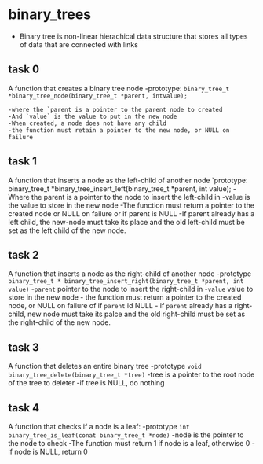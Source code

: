 # binary_trees

- Binary tree is non-linear hierachical data structure that stores all types of data that are connected with links


## task 0
A function that creates a binary tree node
    -prototype: `binary_tree_t *binary_tree_node(binary_tree_t *parent, intvalue);`

    -where the `parent is a pointer to the parent node to created
    -And `value` is the value to put in the new node
    -When created, a node does not have any child
    -the function must retain a pointer to the new node, or NULL on failure

## task 1
A function that inserts a node as the left-child of another node
    `prototype: binary_tree_t *binary_tree_insert_left(binary_tree_t *parent, int value);
    -Where the parent is a pointer to the  node to insert the left-child in
    -value is the value to store in the new node
    -The function must return a pointer to the created node or NULL on failure or if parent is NULL
    -If parent already has a left child, the new-node must take its place and the old left-child must be set as the left child of the new node.


## task 2
A function that inserts a node as the right-child of another node
    -prototype `binary_tree_t * binary_tree_insert_right(binary_tree_t *parent, int value)`
    -`parent`  pointer to the node to insert the right-child in
    -`value` value to store in the new node
    - the function must return a pointer to the created node, or NULL on failure of if `parent` id NULL
    - if `parent` already has a right-child, new node must take its palce and the old right-child must be set as the right-child of the new node.

## task 3
A function that deletes an entire binary tree
    -prototype `void binary_tree_delete(binary_tree_t *tree)`
    -tree is a pointer to the root node of the tree to deleter
    -if tree is NULL, do nothing


## task 4
A function that checks if a node is a leaf:
    -prototype `int binary_tree_is_leaf(conat binary_tree_t *node)`
    -node is the pointer to the node to check
    -The function must return 1 if node is a leaf, otherwise 0
    -if node is NULL, return 0



